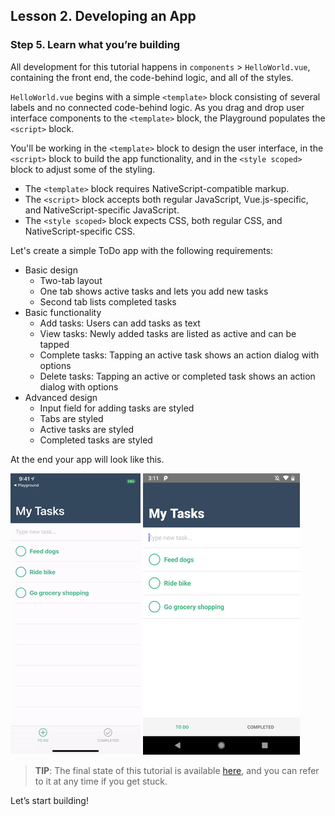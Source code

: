 ## Lesson 2. Developing an App

### Step 5. Learn what you’re building

All development for this tutorial happens in `components` > `HelloWorld.vue`, containing the front end, the code-behind logic, and all of the styles.

`HelloWorld.vue` begins with a simple `<template>` block consisting of several labels and no connected code-behind logic. As you drag and drop user interface components to the `<template>` block, the Playground populates the `<script>` block.

You'll be working in the `<template>` block to design the user interface, in the `<script>` block to build the app functionality, and in the `<style scoped>` block to adjust some of the styling. 

* The `<template>` block requires NativeScript-compatible markup. 
* The `<script>` block accepts both regular JavaScript, Vue.js-specific, and NativeScript-specific JavaScript.
* The `<style scoped>` block expects CSS, both regular CSS, and NativeScript-specific CSS.

Let's create a simple ToDo app with the following requirements:

* Basic design
  * Two-tab layout
  * One tab shows active tasks and lets you add new tasks
  * Second tab lists completed tasks
* Basic functionality
  * Add tasks: Users can add tasks as text
  * View tasks: Newly added tasks are listed as active and can be tapped
  * Complete tasks: Tapping an active task shows an action dialog with options
  * Delete tasks: Tapping an active or completed task shows an action dialog with options
* Advanced design
  * Input field for adding tasks are styled
  * Tabs are styled
  * Active tasks are styled
  * Completed tasks are styled

At the end your app will look like this.

![](images/ios-final.gif)
![](images/android-final.gif)

> **TIP**: The final state of this tutorial is available [here](https://play.nativescript.org/?template=play-vue&id=S3fNJW&v=2), and you can refer to it at any time if you get stuck.

Let’s start building!